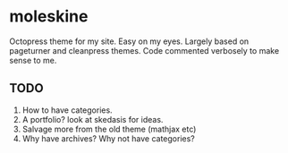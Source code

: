 moleskine
====

Octopress theme for my site. Easy on my eyes. Largely based on pageturner and
cleanpress themes. Code commented verbosely to make sense to me.  


TODO 
----

1. How to have categories. 
2. A portfolio? look at skedasis for ideas. 
3. Salvage more from the old theme (mathjax etc)
4. Why have archives? Why not have categories? 
